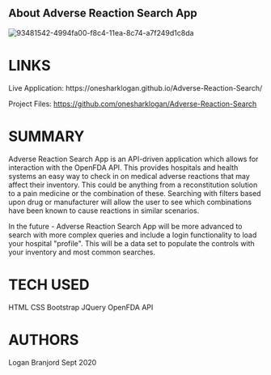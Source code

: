 About Adverse Reaction Search App
--------------

![93481542-4994fa00-f8c4-11ea-8c74-a7f249d1c8da](https://user-images.githubusercontent.com/29128980/93482237-199a2680-f8c5-11ea-85d6-be90f094cf0e.png)

<h1>LINKS</h1>
Live Application:
https://onesharklogan.github.io/Adverse-Reaction-Search/

Project Files:
https://github.com/onesharklogan/Adverse-Reaction-Search

<h1>SUMMARY</h1>
Adverse Reaction Search App is an API-driven application which allows for interaction with the OpenFDA API. This provides hospitals and health systems an easy way to check in on medical adverse reactions that may affect their inventory. This could be anything from a reconstitution solution to a pain medicine or the combination of these. Searching with filters based upon drug or manufacturer will allow the user to see which combinations have been known to cause reactions in similar scenarios.

In the future - Adverse Reaction Search App will be more advanced to search with more complex queries and include a login functionality to load your hospital "profile". This will be a data set to populate the controls with your inventory and most common searches.

<h1>TECH USED</h1>
HTML
CSS
Bootstrap
JQuery
OpenFDA API

<h1>AUTHORS</h1>
Logan Branjord
Sept 2020
